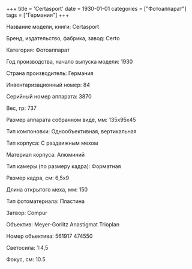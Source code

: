 +++
title = 'Certasport'
date = 1930-01-01
categories = ["Фотоаппарат"]
tags = ["Германия"]
+++

Название модели, книги: Certasport

Бренд, издательство, фабрика, завод: Certo

Категория: Фотоаппарат

Год производства, начало выпуска модели: 1930

Страна производитель: Германия

Инвентаризационный номер: 84

Серийный номер аппарата: 3870

Вес, гр: 737

Размер аппарата  собранном виде, мм: 135x95x45

Тип компоновки: Однообъективная, вертикальная

Тип корпуса: С раздвижным мехом

Материал корпуса: Алюминий

Тип камеры (по размеру кадра): Форматная

Размер кадра, см: 6,5х9

Длина открытого меха, мм: 150

Тип фотоматериала: Пластина

Затвор: Compur

Объектив: Meyer-Gorlitz Anastigmat Trioplan

Номер объектива: 561917
474550

Светосила: 1:4,5

Фокус, см: 10.5

